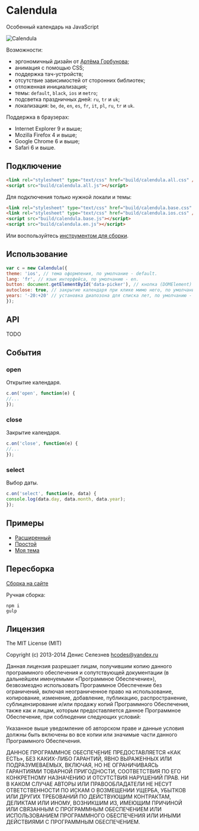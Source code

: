 # Calendula
Особенный календарь на JavaScript

![Calendula](https://raw.githubusercontent.com/hcodes/calendula/master/examples/theme.default.png)

Возможности:
+ эргономичный дизайн от [Артёма Горбунова](http://artgorbunov.ru/bb/soviet/20070628/);
+ анимация с помощью CSS;
+ поддержка тач-устройств;
+ отсутствие зависимостей от сторонних библиотек;
+ отложенная инициализация;
+ темы: `default`, `black`, `ios` и `metro`;
+ подсветка праздничных дней: `ru`, `tr` и `uk`;
+ локализация: `be`, `de`, `en`, `es`, `fr`, `it`, `pl`, `ru`, `tr` и `uk`.

Поддержка в браузерах:
+ Internet Explorer 9 и выше;
+ Mozilla Firefox 4 и выше;
+ Google Chrome 6 и выше;
+ Safari 6 и выше.

## Подключение
  ```HTML
<link rel="stylesheet" type="text/css" href="build/calendula.all.css" />
<script src="build/calendula.all.js"></script>
  ```
  
Для подключения только нужной локали и темы:
  ```HTML
<link rel="stylesheet" type="text/css" href="build/calendula.base.css" />
<link rel="stylesheet" type="text/css" href="build/calendula.ios.css" />
<script src="build/calendula.base.js"></script>
<script src="build/calendula.en.js"></script>
  ```

Или воспользуйтесь [инструментом для сборки](http://hcodes.github.io/calendula/).

## Использование
  ```JavaScript
var c = new Calendula({
  theme: 'ios', // тема оформления, по умолчание - default.
  lang: 'fr', // язык интерфейса, по умолчанию - en.
  button: document.getElementById('data-picker'), // кнопка (DOMElement) при клике на которую открывается и позиционируется календарь.
  autoclose: true, // закрытие календаря при клике мимо него, по умолчанию - true.
  years: '-20:+20' // установка диапозона для списка лет, по умолчанию - -11:+1.
});

  ```

## API
TODO

## События
### open
Открытие календаря.
  ```JavaScript
c.on('open', function(e) {
  //...
});
  ```
  
  
### close
Закрытие календаря.
  ```JavaScript
c.on('close', function(e) {
  //...
});
  ```

### select
Выбор даты.
  ```JavaScript
c.on('select', function(e, data) {
  console.log(data.day, data.month, data.year);
});
  ```


## Примеры
+ [Расширенный](http://hcodes.github.io/calendula/examples/api.html)
+ [Простой](http://hcodes.github.io/calendula/examples/simple.html)
+ [Моя тема](http://hcodes.github.io/calendula/examples/my_theme.html)

## Пересборка
[Сборка на сайте](http://hcodes.github.io/calendula/)

Ручная сборка:
  ```
npm i
gulp
  ```

## Лицензия
The MIT License (MIT)

Copyright (c) 2013-2014 Денис Селезнев <hcodes@yandex.ru>

Данная лицензия разрешает лицам, получившим копию данного программного обеспечения и сопутствующей документации (в дальнейшем именуемыми «Программное Обеспечение»), безвозмездно использовать Программное Обеспечение без ограничений, включая неограниченное право на использование, копирование, изменение, добавление, публикацию, распространение, сублицензирование и/или продажу копий Программного Обеспечения, также как и лицам, которым предоставляется данное Программное Обеспечение, при соблюдении следующих условий:

Указанное выше уведомление об авторском праве и данные условия должны быть включены во все копии или значимые части данного Программного Обеспечения.

ДАННОЕ ПРОГРАММНОЕ ОБЕСПЕЧЕНИЕ ПРЕДОСТАВЛЯЕТСЯ «КАК ЕСТЬ», БЕЗ КАКИХ-ЛИБО ГАРАНТИЙ, ЯВНО ВЫРАЖЕННЫХ ИЛИ ПОДРАЗУМЕВАЕМЫХ, ВКЛЮЧАЯ, НО НЕ ОГРАНИЧИВАЯСЬ ГАРАНТИЯМИ ТОВАРНОЙ ПРИГОДНОСТИ, СООТВЕТСТВИЯ ПО ЕГО КОНКРЕТНОМУ НАЗНАЧЕНИЮ И ОТСУТСТВИЯ НАРУШЕНИЙ ПРАВ. НИ В КАКОМ СЛУЧАЕ АВТОРЫ ИЛИ ПРАВООБЛАДАТЕЛИ НЕ НЕСУТ ОТВЕТСТВЕННОСТИ ПО ИСКАМ О ВОЗМЕЩЕНИИ УЩЕРБА, УБЫТКОВ ИЛИ ДРУГИХ ТРЕБОВАНИЙ ПО ДЕЙСТВУЮЩИМ КОНТРАКТАМ, ДЕЛИКТАМ ИЛИ ИНОМУ, ВОЗНИКШИМ ИЗ, ИМЕЮЩИМ ПРИЧИНОЙ ИЛИ СВЯЗАННЫМ С ПРОГРАММНЫМ ОБЕСПЕЧЕНИЕМ ИЛИ ИСПОЛЬЗОВАНИЕМ ПРОГРАММНОГО ОБЕСПЕЧЕНИЯ ИЛИ ИНЫМИ ДЕЙСТВИЯМИ С ПРОГРАММНЫМ ОБЕСПЕЧЕНИЕМ.
